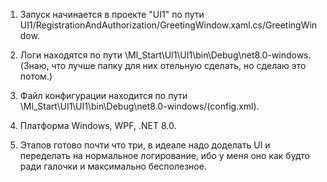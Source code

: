 1) Запуск начинается в проекте "UI1" по пути UI1/RegistrationAndAuthorization/GreetingWindow.xaml.cs/GreetingWindow.<br/>

2) Логи находятся по пути \Ml_Start\UI1\UI1\bin\Debug\net8.0-windows. (Знаю, что лучше папку для них отельную сделать, но сделаю это потом.)<br/>

3) Файл конфигурации находится по пути \Ml_Start\UI1\UI1\bin\Debug\net8.0-windows/(config.xml).<br/>

4) Платформа Windows, WPF, .NET 8.0.<br/>

5) Этапов готово почти что три, в идеале надо доделать UI и переделать на нормальное логирование, ибо у меня оно как будто ради галочки и максимально бесполезное.<br/>
